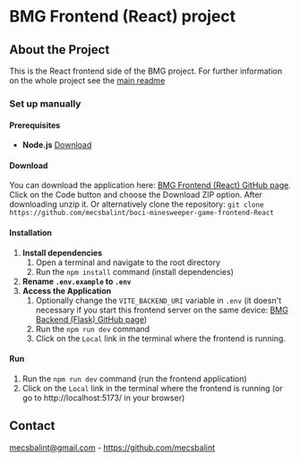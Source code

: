 # BMG Frontend (React) project

## About the Project

This is the React frontend side of the BMG project. For further information on the whole project see the [main readme](https://github.com/mecsbalint/boci-minesweeper-game/blob/main/README.md)

### Set up manually
#### Prerequisites

* **Node.js** [Download](https://nodejs.org/en/download)


#### Download

You can download the application here: [BMG Frontend (React) GitHub page](https://github.com/mecsbalint/boci-minesweeper-game-frontend-React). Click on the Code button and choose the Download ZIP option. After downloading unzip it.
Or alternatively clone the repository: ```git clone https://github.com/mecsbalint/boci-minesweeper-game-frontend-React```


#### Installation



1. **Install dependencies**
    1. Open a terminal and navigate to the root directory
    2. Run the `npm install` command (install dependencies)
2. **Rename `.env.example` to `.env`**
3. **Access the Application**
    1. Optionally change the `VITE_BACKEND_URI` variable in `.env` (it doesn't necessary if you start this frontend server on the same device: [BMG Backend (Flask) GitHub page](https://github.com/mecsbalint/boci-minesweeper-game-backend-python))
    2. Run the `npm run dev` command
    3. Click on the `Local` link in the terminal where the frontend is running.

#### Run

1. Run the `npm run dev` command (run the frontend application)
2. Click on the `Local` link in the terminal where the frontend is running (or go to http://localhost:5173/ in your browser)

## Contact

mecsbalint@gmail.com - https://github.com/mecsbalint

